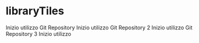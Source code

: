 # libraryTiles
Inizio utilizzo Git Repository
Inizio utilizzo Git Repository 2
Inizio utilizzo Git Repository 3
Inizio utilizzo